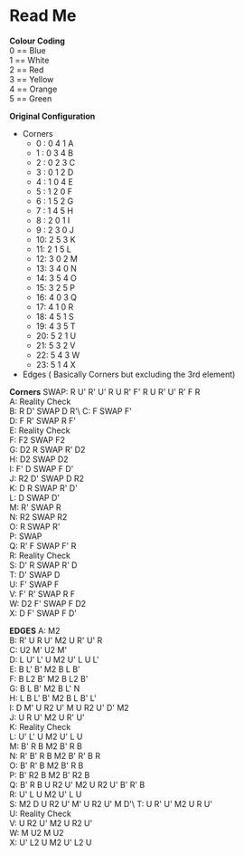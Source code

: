 # Read Me
**Colour Coding**\
0 == Blue\
1 == White\
2 == Red\
3 == Yellow\
4 == Orange\
5 == Green

**Original Configuration**
* Corners
  * 0 : 0 4 1 A
  * 1 : 0 3 4 B
  * 2 : 0 2 3 C
  * 3 : 0 1 2 D
  * 4 : 1 0 4 E
  * 5 : 1 2 0 F
  * 6 : 1 5 2 G
  * 7 : 1 4 5 H
  * 8 : 2 0 1 I
  * 9 : 2 3 0 J
  * 10: 2 5 3 K
  * 11: 2 1 5 L
  * 12: 3 0 2 M
  * 13: 3 4 0 N
  * 14: 3 5 4 O
  * 15: 3 2 5 P
  * 16: 4 0 3 Q
  * 17: 4 1 0 R
  * 18: 4 5 1 S
  * 19: 4 3 5 T
  * 20: 5 2 1 U
  * 21: 5 3 2 V
  * 22: 5 4 3 W
  * 23: 5 1 4 X
* Edges ( Basically Corners but excluding the 3rd element)

**Corners**
SWAP: R U' R' U' R U R' F' R U R' U' R' F R\
A: Reality Check\
B: R D' SWAP D R'\ 
C: F SWAP F'\
D: F R' SWAP R F'\
E: Reality Check\
F: F2 SWAP F2\
G: D2 R SWAP R' D2\
H: D2 SWAP D2\
I: F' D SWAP F D'\
J: R2 D' SWAP D R2\
K: D R SWAP R' D'\
L: D SWAP D'\
M: R' SWAP R\
N: R2 SWAP R2\
O: R SWAP R'\
P: SWAP\
Q: R' F SWAP F' R\
R: Reality Check\
S: D' R SWAP R' D\
T: D' SWAP D\
U: F' SWAP F\
V: F' R' SWAP R F\
W: D2 F' SWAP F D2\
X: D F' SWAP F D'

**EDGES** 
A: M2\
B: R' U R U' M2 U R' U' R\
C: U2 M' U2 M'\
D: L U' L' U M2 U' L U L'\
E: B L' B' M2 B L B'\
F: B L2 B' M2 B L2 B'\
G: B L B' M2 B L' N\
H: L B L' B' M2 B L B' L'\
I: D M' U R2 U' M U R2 U' D' M2\
J: U R U' M2 U R' U'\
K: Reality Check\
L: U' L' U M2 U' L U\
M: B' R B M2 B' R B\
N: R' B' R B M2 B' R' B R\
O: B' R' B M2 B' R B\
P: B' R2 B M2 B' R2 B\
Q: B' R B U R2 U' M2 U R2 U' B' R' B\
R: U' L U ​M2 U' L U\
S: M2 D U R2 U' M' U R2 U' M D'\ 
T: U R' U' M2 U R U'\
U: Reality Check\
V: U R2 U' M2 U R2 U'\
W: M U2 M U2\
X: U' L2 U M2 U' L2 U
